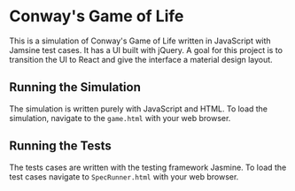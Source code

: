 # Conway's Game of Life

This is a simulation of Conway's Game of Life written in JavaScript with Jamsine
test cases. It has a UI built with jQuery. A goal for this project is to
transition the UI to React and give the interface a material design layout.

## Running the Simulation

The simulation is written purely with JavaScript and HTML. To load the simulation, navigate to the `game.html` with your web browser.

## Running the Tests

The tests cases are written with the testing framework Jasmine. To load the test
cases navigate to `SpecRunner.html` with your web browser.
